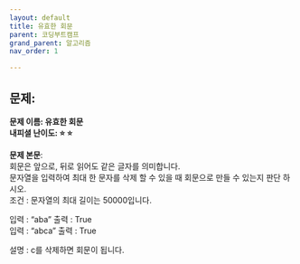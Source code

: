 ```yaml
---
layout: default
title: 유효한 회문  
parent: 코딩부트캠프
grand_parent: 알고리즘
nav_order: 1

---
```


## 문제:   
**문제 이름: 유효한 회문**  
**내피셜 난이도: :star: :star:**  
  
**문제 본문**:    
회문은 앞으로, 뒤로 읽어도 같은 글자를 의미합니다.  
문자열을 입력하여 최대 한 문자를 삭제 할 수 있을 때 회문으로 만들 수 있는지 판단 하시오.  
조건 : 문자열의 최대 길이는 50000입니다.  
  
입력 : “aba”                     출력 : True  
입력 : “abca”                    출력 : True  

설명 : c를 삭제하면 회문이 됩니다.  



